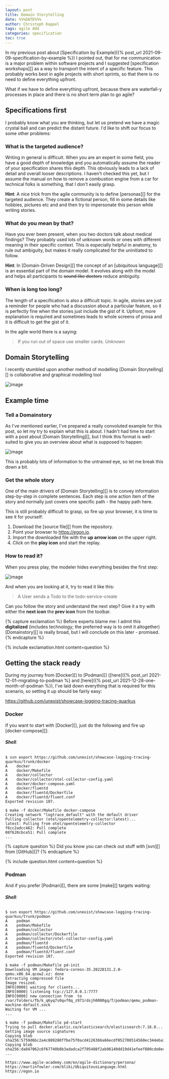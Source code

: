 ```yaml
---
layout: post
title: Domain Storytelling
date: %%%DATE%%%
author: Christoph Kappel
tags: agile ddd
categories: specification
toc: true
---
```

In my previous post about
[Specification by Example]({% post_url 2021-09-09-specification-by-example %}) I pointed out, that
for me communication is a major problem within software projects and I suggested [specification
workshops][] as a way to transport the intent of a specific feature. This probably works best in
agile projects with short sprints, so that there is no need to define everything upfront.

What if we have to define everything upfront, because there are waterfall-y processes in place and
there is no short term plan to go agile?

## Specifications first

I probably know what you are thinking, but let us pretend we have a magic crystal ball and can
predict the distant future. I'd like to shift our focus to some other problems:

### What is the targeted audience?

Writing in general is difficult. When you are an expert in some field, you have a good depth of
knowledge and you automatically assume the reader of your specification shares this depth. This
obviously leads to a lack of detail and overall looser descriptions. I haven't checked this yet, but
I assume the manual on how to remove a combustion engine from a car for technical folks is
something, that I don't easily grasp.

**Hint**: A nice trick from the agile community is to define [personas][] for the targeted
audience. They create a fictional person, fill in some details like hobbies, pictures etc and
and then try to impersonate this person while writing stories.

### What do you mean by that?

Have you ever been present, when you two doctors talk about medical findings? They probably used
lots of unknown words or ones with different meaning in their specific context. This is especially
helpful in anatomy, to rule out ambiguity, but makes it really complicated for the uninitiated to
follow.

**Hint**: In [Domain-Driven Design][] the concept of an [ubiquitous language][] is an essential
part of the domain model. It evolves along with the model and helps all participants to ~~sound like
doctors~~ reduce ambiguity.

### When is long too long?

The length of a specification is also a difficult topic. In agile, stories are just a reminder for
people who had a discussion about a particular feature, so it is perfectly fine when the stories
just include the gist of it. Upfront, more explanation is required and sometimes leads to whole
screens of prosa and it is difficult to get the gist of it.

In the agile world there is a saying:

>If you run out of space use smaller cards.
<cite>Unknown</cite>

## Domain Storytelling

I recently stumbled upon another method of modelling
[Domain Storytelling][] is collaborative and graphical modelling tool

![image](/assets/images/20211209-overview.png)


## Example time

### Tell a Domainstory

As I've mentioned earlier, I've prepared a really convoluted example for this post, so let my try
to explain what this is about.
I hadn't had time to start with a post about [Domain Storytelling][], but I think this format is
well-suited to give you an overview about what is supposed to happen:

![image](/assets/images/20220115-overview.png)

This is probably lots of information to the untrained eye, so let me break this down a bit.

### Get the whole story

One of the main drivers of [Domain Storytelling][] is to convey information step-by-step in
complete sentences.
Each step is one action item of the story and normally just covers one specific path - the happy
path here.

This is still probably difficult to grasp, so fire up your browser, it is time to see it for
yourself:

1. Download the [source file][] from the repository.
2. Point your browser to <https://egon.io>.
3. Import the downloaded file with the **up arrow icon** on the upper right.
4. Click on the **play icon** and start the replay.

### How to read it?

When you press play, the modeler hides everything besides the first step:

![image](/assets/images/20220115-step1.png)

And when you are looking at it, try to read it like this:

> A User sends a Todo to the todo-service-create

Can you follow the story and understand the next step? Give it a try with either the **next icon**
the **prev icon** from the toolbar.

{% capture exclamation %}
Before experts blame me: I admit this **digitalized** (includes technology; the preferred way is to
omit it altogether) [Domainstory][] is really broad, but I will conclude on this later - promised.
{% endcapture %}

{% include exclamation.html content=question %}

## Getting the stack ready

During my journey from [Docker][] to [Podman][]
([here]({% post_url 2021-12-01-migrating-to-podman %} and
[here]({% post_url 2021-12-28-one-month-of-podman %}), I've laid down everything that is required
for this scenario, so setting it up should be fairly easy:

<https://github.com/unexist/showcase-logging-tracing-quarkus>

### Docker

If you want to start with [Docker][], just do the following and fire up [docker-compose][]:

###### **Shell**:
```shell
$ svn export https://github.com/unexist/showcase-logging-tracing-quarkus/trunk/docker
A    docker
A    docker/Makefile
A    docker/collector
A    docker/collector/otel-collector-config.yaml
A    docker/docker-compose.yaml
A    docker/fluentd
A    docker/fluentd/Dockerfile
A    docker/fluentd/fluent.conf
Exported revision 107.

$ make -f docker/Makefile docker-compose
Creating network "logtrace_default" with the default driver
Pulling collector (otel/opentelemetry-collector:latest)...
latest: Pulling from otel/opentelemetry-collector
f6cc2adcc462: Pull complete
08f620cbce51: Pull complete
...
```

{% capture question %}
Did you know you can check out stuff with [svn][] from [GitHub][]?
{% endcapture %}

{% include question.html content=question %}

### Podman

And if you prefer [Podman][], there are some [make][] targets waiting:

###### **Shell**:
```shell
$ svn export https://github.com/unexist/showcase-logging-tracing-quarkus/trunk/podman
A    podman
A    podman/Makefile
A    podman/collector
A    podman/collector/Dockerfile
A    podman/collector/otel-collector-config.yaml
A    podman/fluentd
A    podman/fluentd/Dockerfile
A    podman/fluentd/fluent.conf
Exported revision 107.

$ make -f podman/Makefile pd-init
Downloading VM image: fedora-coreos-35.20220131.2.0-qemu.x86_64.qcow2.xz: done
Extracting compressed file
Image resized.
INFO[0000] waiting for clients...
INFO[0000] listening tcp://127.0.0.1:7777
INFO[0000] new connection from  to /var/folders/fb/k_q6yq7s0qvf0q_z971rdsjh0000gq/T/podman/qemu_podman-machine-default.sock
Waiting for VM ...
...

$ make -f podman/Makefile pd-start
Trying to pull docker.elastic.co/elasticsearch/elasticsearch:7.16.0...
Getting image source signatures
Copying blob sha256:5759d6bc2a4c089280ffbe75f0acd4126366a66ecdf052708514560ec344eba1
Copying blob sha256:da847062c6f67740b8b3adadca2f705408f2ab96140dd19d41efeef880cde8e4
...
```

```
https://www.agile-academy.com/en/agile-dictionary/persona/
https://martinfowler.com/bliki/UbiquitousLanguage.html
https://egon.io
```